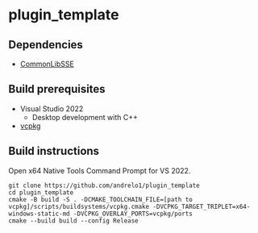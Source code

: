 # plugin_template
## Dependencies
- [CommonLibSSE](https://github.com/Ryan-rsm-McKenzie/CommonLibSSE)
## Build prerequisites
- Visual Studio 2022
  - Desktop development with C++
- [vcpkg](https://github.com/microsoft/vcpkg)
## Build instructions
Open x64 Native Tools Command Prompt for VS 2022.
```
git clone https://github.com/andrelo1/plugin_template
cd plugin_template
cmake -B build -S . -DCMAKE_TOOLCHAIN_FILE=[path to vcpkg]/scripts/buildsystems/vcpkg.cmake -DVCPKG_TARGET_TRIPLET=x64-windows-static-md -DVCPKG_OVERLAY_PORTS=vcpkg/ports
cmake --build build --config Release
```
